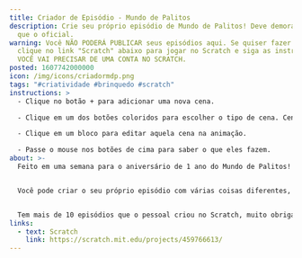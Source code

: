 ```yaml
---
title: Criador de Episódio - Mundo de Palitos
description: Crie seu próprio episódio de Mundo de Palitos! Deve demorar menos
  que o oficial.
warning: Você NÃO PODERÁ PUBLICAR seus episódios aqui. Se quiser fazer isso,
  clique no link "Scratch" abaixo para jogar no Scratch e siga as instruções.
  VOCÊ VAI PRECISAR DE UMA CONTA NO SCRATCH.
posted: 1607742000000
icon: /img/icons/criadormdp.png
tags: "#criatividade #brinquedo #scratch"
instructions: >
  - Clique no botão + para adicionar uma nova cena.

  - Clique em um dos botões coloridos para escolher o tipo de cena. Cenas ditam o que acontece na animação, por exemplo, se os personagens se movem, falam, etc. Experimente todas!

  - Clique em um bloco para editar aquela cena na animação.

  - Passe o mouse nos botões de cima para saber o que eles fazem.
about: >-
  Feito em uma semana para o aniversário de 1 ano do Mundo de Palitos!!


  Você pode criar o seu próprio episódio com várias coisas diferentes, e se você jogar no Scratch você pode até publicar o seu projeto como remix para todos verem!


  Tem mais de 10 episódios que o pessoal criou no Scratch, muito obrigado!
links:
  - text: Scratch
    link: https://scratch.mit.edu/projects/459766613/
---
```


<scratch url="https://scratch.mit.edu/projects/459766613/"></scratch>
